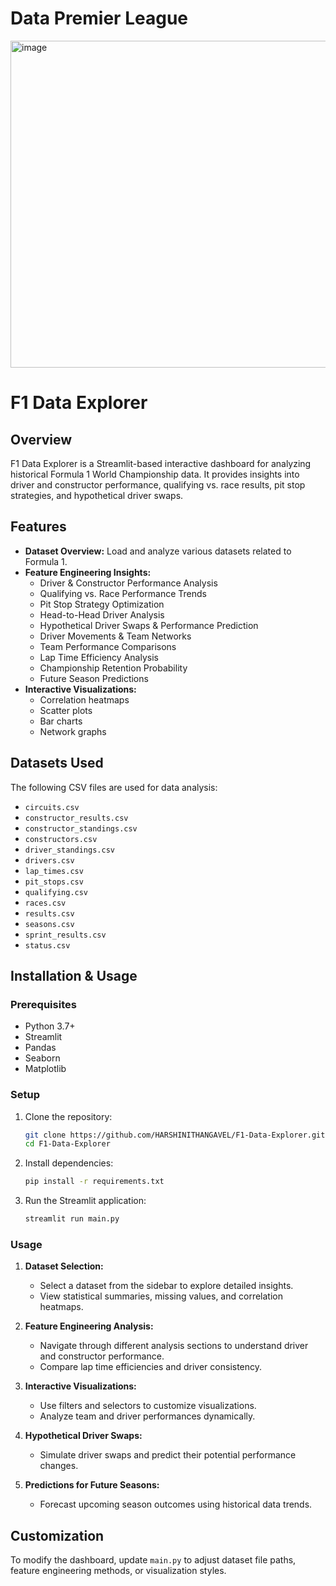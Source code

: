 # Data Premier League

<img width="523" alt="image" src="https://github.com/user-attachments/assets/fba56bff-7a2a-4c69-bf32-c84b976005d6" />

# F1 Data Explorer

## Overview

F1 Data Explorer is a Streamlit-based interactive dashboard for analyzing historical Formula 1 World Championship data. It provides insights into driver and constructor performance, qualifying vs. race results, pit stop strategies, and hypothetical driver swaps.

## Features

- **Dataset Overview:** Load and analyze various datasets related to Formula 1.
- **Feature Engineering Insights:**
  - Driver & Constructor Performance Analysis
  - Qualifying vs. Race Performance Trends
  - Pit Stop Strategy Optimization
  - Head-to-Head Driver Analysis
  - Hypothetical Driver Swaps & Performance Prediction
  - Driver Movements & Team Networks
  - Team Performance Comparisons
  - Lap Time Efficiency Analysis
  - Championship Retention Probability
  - Future Season Predictions
- **Interactive Visualizations:**
  - Correlation heatmaps
  - Scatter plots
  - Bar charts
  - Network graphs

## Datasets Used

The following CSV files are used for data analysis:

- `circuits.csv`
- `constructor_results.csv`
- `constructor_standings.csv`
- `constructors.csv`
- `driver_standings.csv`
- `drivers.csv`
- `lap_times.csv`
- `pit_stops.csv`
- `qualifying.csv`
- `races.csv`
- `results.csv`
- `seasons.csv`
- `sprint_results.csv`
- `status.csv`

## Installation & Usage

### Prerequisites

- Python 3.7+
- Streamlit
- Pandas
- Seaborn
- Matplotlib

### Setup

1. Clone the repository:
   ```sh
   git clone https://github.com/HARSHINITHANGAVEL/F1-Data-Explorer.git
   cd F1-Data-Explorer
   ```
2. Install dependencies:
   ```sh
   pip install -r requirements.txt
   ```
3. Run the Streamlit application:
   ```sh
   streamlit run main.py
   ```

### Usage

1. **Dataset Selection:**
   - Select a dataset from the sidebar to explore detailed insights.
   - View statistical summaries, missing values, and correlation heatmaps.

2. **Feature Engineering Analysis:**
   - Navigate through different analysis sections to understand driver and constructor performance.
   - Compare lap time efficiencies and driver consistency.
   
3. **Interactive Visualizations:**
   - Use filters and selectors to customize visualizations.
   - Analyze team and driver performances dynamically.

4. **Hypothetical Driver Swaps:**
   - Simulate driver swaps and predict their potential performance changes.

5. **Predictions for Future Seasons:**
   - Forecast upcoming season outcomes using historical data trends.

## Customization

To modify the dashboard, update `main.py` to adjust dataset file paths, feature engineering methods, or visualization styles.




